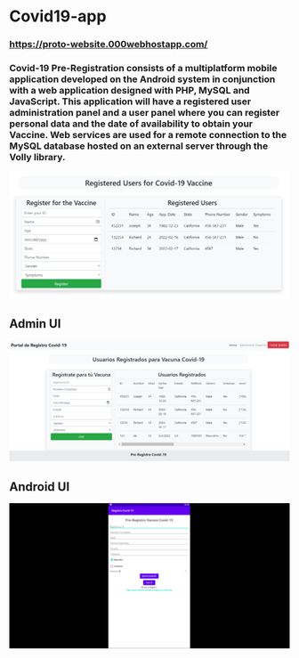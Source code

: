 # Covid19-app
### https://proto-website.000webhostapp.com/
### Covid-19 Pre-Registration consists of a multiplatform mobile application developed on the Android system in conjunction with a web application designed with PHP, MySQL and JavaScript. This application will have a registered user administration panel and a user panel where you can register personal data and the date of availability to obtain your Vaccine. Web services are used for a remote connection to the MySQL database hosted on an external server through the Volly library.

![alt text](https://github.com/avrahamluna/Covid19-app/blob/main/Covid-19/images/Covid-UI.PNG?raw=true)

## Admin UI

![alt text](https://github.com/avrahamluna/Covid19-app/blob/main/Covid-19/images/Admin-UI.PNG?raw=true)

## Android UI

![alt text](https://github.com/avrahamluna/Covid19-app/blob/main/Covid-19/images/Android-UI-3.PNG?raw=true)
